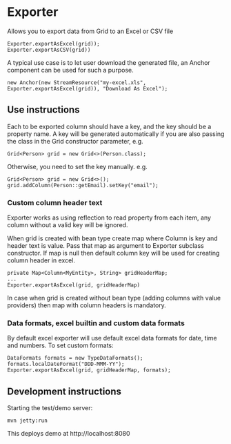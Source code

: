 # Exporter

Allows you to export data from Grid to an Excel or CSV file
```
Exporter.exportAsExcel(grid));
Exporter.exportAsCSV(grid))
```

A typical use case is to let user download the generated file, an Anchor component can be used for such a purpose.
```
new Anchor(new StreamResource("my-excel.xls", Exporter.exportAsExcel(grid)), "Download As Excel");
```

## Use instructions

Each to be exported column should have a key, and the key should be a property name. 
A key will be generated automatically if you are also passing the class in the Grid constructor parameter, e.g.
```
Grid<Person> grid = new Grid<>(Person.class);
```
Otherwise, you need to set the key manually. e.g.
```
Grid<Person> grid = new Grid<>();
grid.addColumn(Person::getEmail).setKey("email");
```

### Custom column header text

Exporter works as using reflection to read property from each item, any column without a valid key will be ignored.

When grid is created with bean type create map where Column is key and header text is value. Pass that map as argument to Exporter subclass constructor.
If map is null then default column key will be used for creating column header in excel.
```
private Map<Column<MyEntity>, String> gridHeaderMap;
...
Exporter.exportAsExcel(grid, gridHeaderMap)
```

In case when grid is created without bean type (adding columns with value providers) then map with column headers is mandatory. 
 
### Data formats, excel builtin and custom data formats

By default excel exporter will use default excel data formats for date, time and numbers. To set custom formats:
```
DataFormats formats = new TypeDataFormats();
formats.localDateFormat("DDD-MMM-YY");
Exporter.exportAsExcel(grid, gridHeaderMap, formats);
```


## Development instructions

Starting the test/demo server:
```
mvn jetty:run
```

This deploys demo at http://localhost:8080
